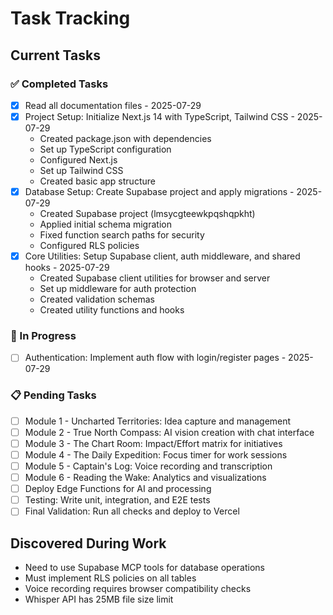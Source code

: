 # Task Tracking

## Current Tasks

### ✅ Completed Tasks
- [x] Read all documentation files - 2025-07-29
- [x] Project Setup: Initialize Next.js 14 with TypeScript, Tailwind CSS - 2025-07-29
  - Created package.json with dependencies
  - Set up TypeScript configuration
  - Configured Next.js
  - Set up Tailwind CSS
  - Created basic app structure
- [x] Database Setup: Create Supabase project and apply migrations - 2025-07-29
  - Created Supabase project (lmsycgteewkpqshqpkht)
  - Applied initial schema migration
  - Fixed function search paths for security
  - Configured RLS policies
- [x] Core Utilities: Setup Supabase client, auth middleware, and shared hooks - 2025-07-29
  - Created Supabase client utilities for browser and server
  - Set up middleware for auth protection
  - Created validation schemas
  - Created utility functions and hooks

### 🚧 In Progress
- [ ] Authentication: Implement auth flow with login/register pages - 2025-07-29

### 📋 Pending Tasks
- [ ] Module 1 - Uncharted Territories: Idea capture and management
- [ ] Module 2 - True North Compass: AI vision creation with chat interface
- [ ] Module 3 - The Chart Room: Impact/Effort matrix for initiatives
- [ ] Module 4 - The Daily Expedition: Focus timer for work sessions
- [ ] Module 5 - Captain's Log: Voice recording and transcription
- [ ] Module 6 - Reading the Wake: Analytics and visualizations
- [ ] Deploy Edge Functions for AI and processing
- [ ] Testing: Write unit, integration, and E2E tests
- [ ] Final Validation: Run all checks and deploy to Vercel

## Discovered During Work
- Need to use Supabase MCP tools for database operations
- Must implement RLS policies on all tables
- Voice recording requires browser compatibility checks
- Whisper API has 25MB file size limit
